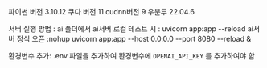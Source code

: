 파이썬 버전 3.10.12
쿠다 버전 11
cudnn버전 9
우분투 22.04.6


서버 실행 방법 : 
ai 폴더에서
ai서버 로컬 테스트 시 : uvicorn app:app --reload
ai서버 정식 오픈 :nohup uvicorn app:app --host 0.0.0.0 --port 8080 --reload &

환경변수 추가:
.env 파일을 추가하여 환경변수에 `OPENAI_API_KEY` 를 추가하여야 함